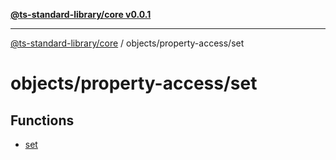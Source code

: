 [**@ts-standard-library/core v0.0.1**](../../../README.md)

***

[@ts-standard-library/core](../../../modules.md) / objects/property-access/set

# objects/property-access/set

## Functions

- [set](functions/set.md)

